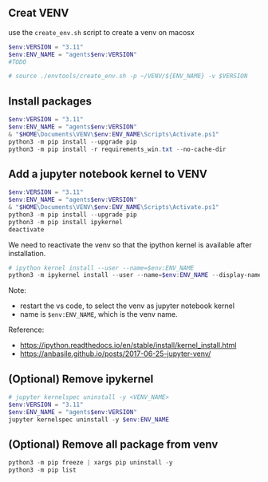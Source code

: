 ## Creat VENV
use the `create_env.sh` script to create a venv on macosx

```powershell
$env:VERSION = "3.11"
$env:ENV_NAME = "agents$env:VERSION"
#TODO

# source ./envtools/create_env.sh -p ~/VENV/${ENV_NAME} -v $VERSION
```

## Install packages 
```powershell
$env:VERSION = "3.11"
$env:ENV_NAME = "agents$env:VERSION"
& "$HOME\Documents\VENV\$env:ENV_NAME\Scripts\Activate.ps1"
python3 -m pip install --upgrade pip
python3 -m pip install -r requirements_win.txt --no-cache-dir
```

## Add a jupyter notebook kernel to VENV
```powershell
$env:VERSION = "3.11"
$env:ENV_NAME = "agents$env:VERSION"
& "$HOME\Documents\VENV\$env:ENV_NAME\Scripts\Activate.ps1"
python3 -m pip install --upgrade pip
python3 -m pip install ipykernel
deactivate
```

We need to reactivate the venv so that the ipython kernel is available after installation.
```powershell
# ipython kernel install --user --name=$env:ENV_NAME
python3 -m ipykernel install --user --name=$env:ENV_NAME --display-name $env:ENV_NAME
```
Note: 
* restart the vs code, to select the venv as jupyter notebook kernel 
* name is `$env:ENV_NAME`, which is the venv name.

Reference:
* https://ipython.readthedocs.io/en/stable/install/kernel_install.html
* https://anbasile.github.io/posts/2017-06-25-jupyter-venv/

## (Optional) Remove ipykernel
```powershell
# jupyter kernelspec uninstall -y <VENV_NAME>
$env:VERSION = "3.11"
$env:ENV_NAME = "agents$env:VERSION"
jupyter kernelspec uninstall -y $env:ENV_NAME
```

## (Optional) Remove all package from venv
```powershell
python3 -m pip freeze | xargs pip uninstall -y
python3 -m pip list
```